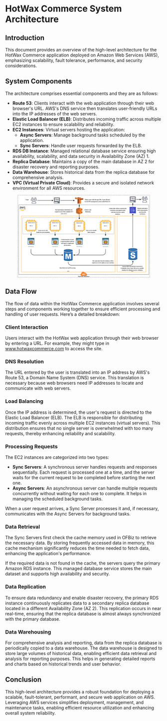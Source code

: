 # HotWax Commerce System Architecture

## Introduction

This document provides an overview of the high-level architecture for the HotWax Commerce application deployed on Amazon Web Services (AWS), emphasizing scalability, fault tolerance, performance, and security considerations.

## System Components

The architecture comprises essential components and they are as follows:

* **Route 53**: Clients interact with the web application through their web browser's URL. AWS's DNS service then translates user-friendly URLs into the IP addresses of the web servers.
* **Elastic Load Balancer (ELB)**: Distributes incoming traffic across multiple EC2 instances to ensure scalability and reliability.
* **EC2 Instances**: Virtual servers hosting the application:
  * **Async Servers**: Manage background tasks scheduled by the application.
  * **Sync Servers**: Handle user requests forwarded by the ELB.
* **RDS DB Instance**: Managed relational database service ensuring high availability, scalability, and data security in Availability Zone (AZ) 1.
* **Replica Database**: Maintains a copy of the main database in AZ 2 for disaster recovery and reporting purposes.
* **Data Warehouse**: Stores historical data from the replica database for comprehensive analysis.
* **VPC (Virtual Private Cloud)**: Provides a secure and isolated network environment for all AWS resources.

<figure><img src=".gitbook/assets/AWS1.jpg" alt=""><figcaption></figcaption></figure>

## Data Flow

The flow of data within the HotWax Commerce application involves several steps and components working together to ensure efficient processing and handling of user requests. Here’s a detailed breakdown:

### Client Interaction

Users interact with the HotWax web application through their web browser by entering a URL. For example, they might type in www.hotwaxcommerce.com to access the site.

### DNS Resolution

The URL entered by the user is translated into an IP address by AWS's Route 53, a Domain Name System (DNS) service. This translation is necessary because web browsers need IP addresses to locate and communicate with web servers.

### Load Balancing

Once the IP address is determined, the user's request is directed to the Elastic Load Balancer (ELB). The ELB is responsible for distributing incoming traffic evenly across multiple EC2 instances (virtual servers). This distribution ensures that no single server is overwhelmed with too many requests, thereby enhancing reliability and scalability.

### Processing Requests

The EC2 instances are categorized into two types:

* **Sync Servers**: A synchronous server handles requests and responses sequentially. Each request is processed one at a time, and the server waits for the current request to be completed before starting the next one.
* **Async Servers**: An asynchronous server can handle multiple requests concurrently without waiting for each one to complete. It helps in managing the scheduled background tasks.

When a user request arrives, a Sync Server processes it and, if necessary, communicates with the Async Servers for background tasks.

### Data Retrieval

The Sync Servers first check the cache memory used in OFBiz to retrieve the necessary data. By storing frequently accessed data in memory, this cache mechanism significantly reduces the time needed to fetch data, enhancing the application's performance.

If the required data is not found in the cache, the servers query the primary Amazon RDS instance. This managed database service stores the main dataset and supports high availability and security.

### Data Replication

To ensure data redundancy and enable disaster recovery, the primary RDS instance continuously replicates data to a secondary replica database located in a different Availability Zone (AZ 2). This replication occurs in near real-time, ensuring that the replica database is almost always synchronized with the primary database.

### Data Warehousing

For comprehensive analysis and reporting, data from the replica database is periodically copied to a data warehouse. The data warehouse is designed to store large volumes of historical data, enabling efficient data retrieval and analysis for reporting purposes. This helps in generating detailed reports and charts based on historical trends and user behavior.

## Conclusion

This high-level architecture provides a robust foundation for deploying a scalable, fault-tolerant, performant, and secure web application on AWS. Leveraging AWS services simplifies deployment, management, and maintenance tasks, enabling efficient resource utilization and enhancing overall system reliability.
